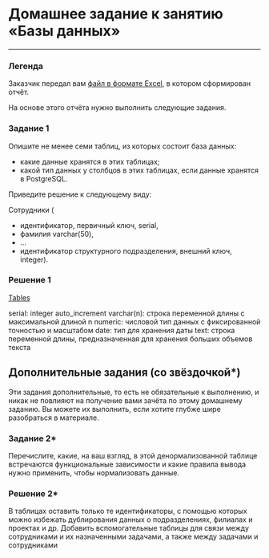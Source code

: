 # Домашнее задание к занятию «Базы данных»

---
### Легенда

Заказчик передал вам [файл в формате Excel](https://github.com/netology-code/sdb-homeworks/blob/main/resources/hw-12-1.xlsx), в котором сформирован отчёт. 

На основе этого отчёта нужно выполнить следующие задания.

### Задание 1

Опишите не менее семи таблиц, из которых состоит база данных:

- какие данные хранятся в этих таблицах;
- какой тип данных у столбцов в этих таблицах, если данные хранятся в PostgreSQL.

Приведите решение к следующему виду:

Сотрудники (

- идентификатор, первичный ключ, serial,
- фамилия varchar(50),
- ...
- идентификатор структурного подразделения, внешний ключ, integer).

### Решение 1
[Tables](https://github.com/sash3939/DataBase_12module/assets/156709540/769f8000-f9cd-4f30-8675-6b262b088bf1)

serial: integer auto_increment
varchar(n): строка переменной длины с максимальной длиной n
numeric: числовой тип данных с фиксированной точностью и масштабом
date: тип для хранения даты
text: строка переменной длины, предназначенная для хранения больших объемов текста


## Дополнительные задания (со звёздочкой*)
Эти задания дополнительные, то есть не обязательные к выполнению, и никак не повлияют на получение вами зачёта по этому домашнему заданию. Вы можете их выполнить, если хотите глубже шире разобраться в материале.


### Задание 2*

Перечислите, какие, на ваш взгляд, в этой денормализованной таблице встречаются функциональные зависимости и какие правила вывода нужно применить, чтобы нормализовать данные.

### Решение 2*
В таблицах оставить только те идентификаторы, с помощью которых можно избежать дублирования данных о подразделениях, филиалах и проектах и др.
Добавить вспомогательные таблицы для связи между сотрудниками и их назначенными задачами, а также между задачами и сотрудниками
